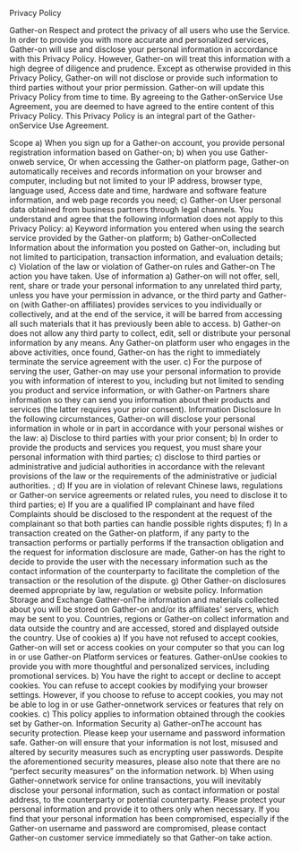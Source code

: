 Privacy Policy

Gather-on  Respect and protect the privacy of all users who use the Service. In order to provide you with more accurate and personalized services, Gather-on  will use and disclose your personal information in accordance with this Privacy Policy. However, Gather-on  will treat this information with a high degree of diligence and prudence. Except as otherwise provided in this Privacy Policy, Gather-on  will not disclose or provide such information to third parties without your prior permission. Gather-on  will update this Privacy Policy from time to time. By agreeing to the Gather-onService Use Agreement, you are deemed to have agreed to the entire content of this Privacy Policy. This Privacy Policy is an integral part of the Gather-onService Use Agreement.

Scope a) When you sign up for a Gather-on account, you provide personal registration information based on Gather-on; b) when you use Gather-onweb service, Or when accessing the Gather-on  platform page, Gather-on automatically receives and records information on your browser and computer, including but not limited to your IP address, browser type, language used, Access date and time, hardware and software feature information, and web page records you need; c) Gather-on User personal data obtained from business partners through legal channels. You understand and agree that the following information does not apply to this Privacy Policy: a) Keyword information you entered when using the search service provided by the Gather-on platform; b) Gather-onCollected Information about the information you posted on Gather-on, including but not limited to participation, transaction information, and evaluation details; c) Violation of the law or violation of Gather-on rules and Gather-on The action you have taken.
Use of information a) Gather-on will not offer, sell, rent, share or trade your personal information to any unrelated third party, unless you have your permission in advance, or the third party and Gather-on (with Gather-on affiliates) provides services to you individually or collectively, and at the end of the service, it will be barred from accessing all such materials that it has previously been able to access. b) Gather-on does not allow any third party to collect, edit, sell or distribute your personal information by any means. Any Gather-on platform user who engages in the above activities, once found, Gather-on has the right to immediately terminate the service agreement with the user. c) For the purpose of serving the user, Gather-on  may use your personal information to provide you with information of interest to you, including but not limited to sending you product and service information, or with Gather-on Partners share information so they can send you information about their products and services (the latter requires your prior consent).
Information Disclosure In the following circumstances, Gather-on will disclose your personal information in whole or in part in accordance with your personal wishes or the law: a) Disclose to third parties with your prior consent; b) In order to provide the products and services you request, you must share your personal information with third parties; c) disclose to third parties or administrative and judicial authorities in accordance with the relevant provisions of the law or the requirements of the administrative or judicial authorities. ; d) If you are in violation of relevant Chinese laws, regulations or Gather-on service agreements or related rules, you need to disclose it to third parties; e) If you are a qualified IP complainant and have filed Complaints should be disclosed to the respondent at the request of the complainant so that both parties can handle possible rights disputes; f) In a transaction created on the Gather-on platform, if any party to the transaction performs or partially performs If the transaction obligation and the request for information disclosure are made, Gather-on has the right to decide to provide the user with the necessary information such as the contact information of the counterparty to facilitate the completion of the transaction or the resolution of the dispute. g) Other Gather-on disclosures deemed appropriate by law, regulation or website policy.
Information Storage and Exchange Gather-onThe information and materials collected about you will be stored on Gather-on and/or its affiliates' servers, which may be sent to you. Countries, regions or Gather-on collect information and data outside the country and are accessed, stored and displayed outside the country.
Use of cookies a) If you have not refused to accept cookies, Gather-on will set or access cookies on your computer so that you can log in or use Gather-on Platform services or features. Gather-onUse cookies to provide you with more thoughtful and personalized services, including promotional services. b) You have the right to accept or decline to accept cookies. You can refuse to accept cookies by modifying your browser settings. However, if you choose to refuse to accept cookies, you may not be able to log in or use Gather-onnetwork services or features that rely on cookies. c) This policy applies to information obtained through the cookies set by Gather-on.
Information Security a) Gather-onThe account has security protection. Please keep your username and password information safe. Gather-on will ensure that your information is not lost, misused and altered by security measures such as encrypting user passwords. Despite the aforementioned security measures, please also note that there are no “perfect security measures” on the information network. b) When using Gather-onnetwork service for online transactions, you will inevitably disclose your personal information, such as contact information or postal address, to the counterparty or potential counterparty. Please protect your personal information and provide it to others only when necessary. If you find that your personal information has been compromised, especially if the Gather-on username and password are compromised, please contact Gather-on customer service immediately so that Gather-on take action.
